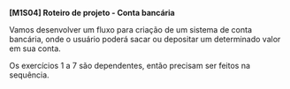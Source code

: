 **[M1S04] Roteiro de projeto - Conta bancária**

Vamos desenvolver um fluxo para criação de um sistema de conta bancária, onde o usuário poderá sacar ou depositar um determinado valor em sua conta.

Os exercícios 1 a 7 são dependentes, então precisam ser feitos na sequência. 